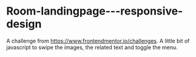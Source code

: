 # Room-landingpage---responsive-design
A challenge from https://www.frontendmentor.io/challenges. A little bit of javascript to swipe the images, the related text and toggle the menu.
